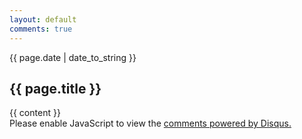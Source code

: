 ```yaml
---
layout: default
comments: true
---
```

<div class="post">
<p>{{ page.date | date_to_string }}</p>
<h2>{{ page.title }}</h2>
{{ content }}
</div>

<div id="disqus_thread" class="disqus-box">
<script>
(function() { // DON'T EDIT BELOW THIS LINE
var d = document, s = d.createElement('script');
s.src = '//lawre.disqus.com/embed.js';
s.setAttribute('data-timestamp', +new Date());
(d.head || d.body).appendChild(s);
})();
</script>
<noscript>Please enable JavaScript to view the <a href="https://disqus.com/?ref_noscript">comments powered by Disqus.</a></noscript>
</div>
